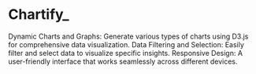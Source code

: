 # Chartify_
Dynamic Charts and Graphs: Generate various types of charts using D3.js for comprehensive data visualization. Data Filtering and Selection: Easily filter and select data to visualize specific insights. Responsive Design: A user-friendly interface that works seamlessly across different devices.
